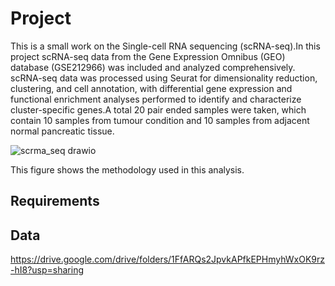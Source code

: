 # Project
This  is a small work on the Single-cell RNA sequencing (scRNA-seq).In this project scRNA-seq data from the Gene Expression Omnibus (GEO) database (GSE212966) was included and analyzed comprehensively. scRNA-seq data was processed using Seurat for dimensionality reduction, clustering, and cell annotation, with differential gene expression and functional enrichment analyses performed to identify and characterize cluster-specific genes.A total 20 pair ended samples were taken, which contain 10 samples from tumour condition and 10 samples from adjacent normal pancreatic tissue. 


![scrma_seq drawio](https://github.com/user-attachments/assets/6a878c54-945e-485b-a75d-76fec677c474)

This figure shows the methodology used in this analysis.

## Requirements

## Data
https://drive.google.com/drive/folders/1FfARQs2JpvkAPfkEPHmyhWxOK9rz-hI8?usp=sharing
